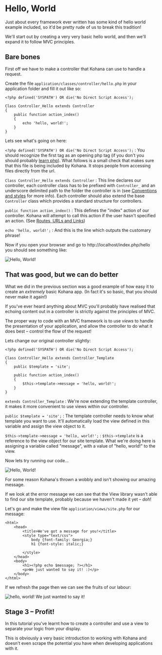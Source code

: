 # Hello, World

Just about every framework ever written has some kind of hello world example included, so it'd be pretty rude of us to break this tradition!

We'll start out by creating a very very basic hello world, and then we'll expand it to follow MVC principles.

## Bare bones

First off we have to make a controller that Kohana can use to handle a request.

Create the file `application/classes/controller/hello.php` in your application folder and fill it out like so:

    <?php defined('SYSPATH') OR die('No Direct Script Access');

	Class Controller_Hello extends Controller
	{
		public function action_index()
		{
			echo 'hello, world!';
		}
	}

Lets see what's going on here:

`<?php defined('SYSPATH') OR die('No Direct Script Access');`
:	You should recognize the first tag as an opening php tag (if you don't you should probably [learn php](http://php.net)).  What follows is a small check that makes sure that this file is being included by Kohana.  It stops people from accessing files directly from the url.

`Class Controller_Hello extends Controller`
:	This line declares our controller,  each controller class has to be prefixed with `Controller_` and an underscore delimited path to the folder the controller is in (see [Conventions and styles](about.conventions) for more info).  Each controller should also extend the base `Controller` class which provides a standard structure for controllers.


`public function action_index()`
:	This defines the "index" action of our controller.  Kohana will attempt to call this action if the user hasn't specified an action. (See [Routes, URLs and Links](tutorials.urls))

`echo 'hello, world!';`
:	And this is the line which outputs the customary phrase!

Now if you open your browser and go to http://localhost/index.php/hello you should see something like:

![Hello, World!](hello_world_1.png "Hello, World!")

## That was good, but we can do better

What we did in the previous section was a good example of how easy it to create an *extremely* basic Kohana app. (In fact it's so basic, that you should never make it again!)

If you've ever heard anything about MVC you'll probably have realised that echoing content out in a controller is strictly against the principles of MVC.

The proper way to code with an MVC framework is to use _views_ to handle the presentation of your application, and allow the controller to do what it does best – control the flow of the request!

Lets change our original controller slightly:

    <?php defined('SYSPATH') OR die('No Direct Script Access');

	Class Controller_Hello extends Controller_Template
	{
		public $template = 'site';

		public function action_index()
		{
			$this->template->message = 'hello, world!';
		}
	}

`extends Controller_Template`
:	We're now extending the template controller,  it makes it more convenient to use views within our controller.

`public $template = 'site';`
:	The template controller needs to know what template you want to use. It'll automatically load the view defined in this variable and assign the view object to it.

`$this->template->message = 'hello, world!';`
:	`$this->template` is a reference to the view object for our site template.  What we're doing here is assigning a variable called "message", with a value of "hello, world!" to the view.

Now lets try running our code...

![Hello, World!](hello_world_2_error.png "Hello, World!")

For some reason Kohana's thrown a wobbly and isn't showing our amazing message.

If we look at the error message we can see that the View library wasn't able to find our site template, probably because we haven't made it yet – *doh*!

Let's go and make the view file `application/views/site.php` for our message:

	<html>
		<head>
			<title>We've got a message for you!</title>
			<style type="text/css">
				body {font-family: Georgia;}
				h1 {font-style: italic;}

			</style>
		</head>
		<body>
			<h1><?php echo $message; ?></h1>
			<p>We just wanted to say it! :)</p>
		</body>
	</html>

If we refresh the page then we can see the fruits of our labour:

![hello, world! We just wanted to say it!](hello_world_2.png "hello, world! We just wanted to say it!")

## Stage 3 – Profit!

In this tutorial you've learnt how to create a controller and use a view to separate your logic from your display.

This is obviously a very basic introduction to working with Kohana and doesn't even scrape the potential you have when developing applications with it.